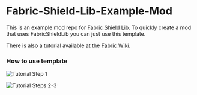 # Fabric-Shield-Lib-Example-Mod
This is an example mod repo for [Fabric Shield Lib](https://github.com/CrimsonDawn45/Fabric-Shield-Lib).
To quickly create a mod that uses FabricShieldLib you can just use this template.

There is also a tutorial available at the [Fabric Wiki](https://fabricmc.net/wiki/tutorial:shield).

### How to use template
![Tutorial Step 1](https://i.imgur.com/dWYon3x.png)


![Tutorial Steps 2-3](https://i.imgur.com/BD7nd10.png)
